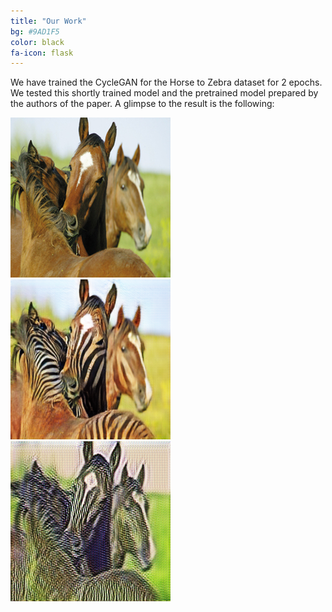 ```yaml
---
title: "Our Work"
bg: #9AD1F5
color: black
fa-icon: flask
---
```





We have trained the CycleGAN for the Horse to Zebra dataset for 2 epochs. We tested this shortly trained model and the pretrained model prepared by the authors of the paper. A glimpse to the result is the following:

<img src="./img/training/pretrained_n02381460_1010_real_A.png" alt="Real image"/>

<img src="./img/training/pretrained_n02381460_1010_fake_B.png" alt="Result with pretrained Horse2zebra model"/>

<img src="./img/training/trained_2e_n02381460_1010_fake_B.png" alt="Result with model trained for 2 epochs"/>
